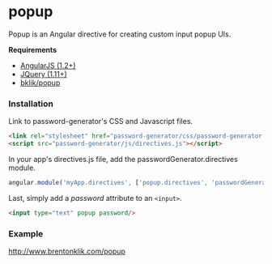 # popup

Popup is an Angular directive for creating custom input popup UIs.

**Requirements**

* [AngularJS (1.2+)](http://angularjs.org/)
* [JQuery (1.11+)](http://jquery.com/)
* [bklik/popup](https://github.com/bklik/popup/)

### Installation

Link to password-generator's CSS and Javascript files.
```html
<link rel="stylesheet" href="password-generator/css/password-generator.css"/>
<script src="password-generator/js/directives.js"></script>
```

In your app's directives.js file, add the passwordGenerator.directives module.
```javascript
angular.module('myApp.directives', ['popup.directives', 'passwordGenerator.directives']);
```

Last, simply add a _password_ attribute to an `<input>`.
```html
<input type="text" popup password/>
```

### Example
http://www.brentonklik.com/popup
